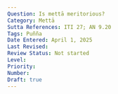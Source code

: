 ```yaml
---
Question: Is mettā meritorious?
Category: Mettā
Sutta References: ITI 27; AN 9.20
Tags: Puñña
Date Entered: April 1, 2025
Last Revised:
Review Status: Not started
Level: 
Priority: 
Number: 
Draft: true
---
```

